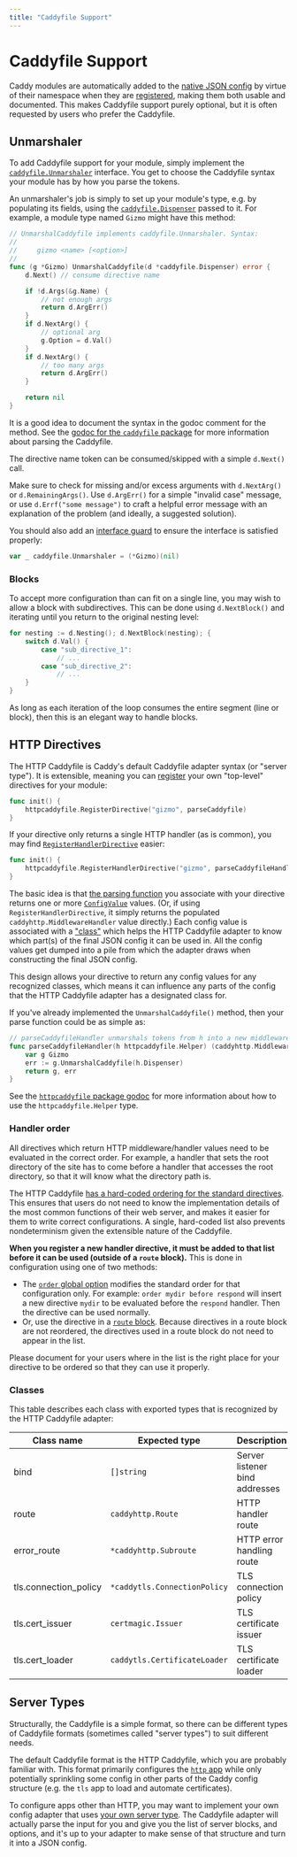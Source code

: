 ```yaml
---
title: "Caddyfile Support"
---
```


# Caddyfile Support

Caddy modules are automatically added to the [native JSON config](/docs/json/) by virtue of their namespace when they are [registered](https://pkg.go.dev/github.com/caddyserver/caddy/v2?tab=doc#RegisterModule), making them both usable and documented. This makes Caddyfile support purely optional, but it is often requested by users who prefer the Caddyfile.

## Unmarshaler

To add Caddyfile support for your module, simply implement the [`caddyfile.Unmarshaler`](https://pkg.go.dev/github.com/caddyserver/caddy/v2/caddyconfig/caddyfile?tab=doc#Unmarshaler) interface. You get to choose the Caddyfile syntax your module has by how you parse the tokens.

An unmarshaler's job is simply to set up your module's type, e.g. by populating its fields, using the [`caddyfile.Dispenser`](https://pkg.go.dev/github.com/caddyserver/caddy/v2/caddyconfig/caddyfile?tab=doc#Dispenser) passed to it. For example, a module type named `Gizmo` might have this method:

```go
// UnmarshalCaddyfile implements caddyfile.Unmarshaler. Syntax:
//
//     gizmo <name> [<option>]
//
func (g *Gizmo) UnmarshalCaddyfile(d *caddyfile.Dispenser) error {
	d.Next() // consume directive name

	if !d.Args(&g.Name) {
		// not enough args
		return d.ArgErr()
	}
	if d.NextArg() {
		// optional arg
		g.Option = d.Val()
	}
	if d.NextArg() {
		// too many args
		return d.ArgErr()
	}

	return nil
}
```

It is a good idea to document the syntax in the godoc comment for the method. See the [godoc for the `caddyfile` package](https://pkg.go.dev/github.com/caddyserver/caddy/v2/caddyconfig/caddyfile?tab=doc) for more information about parsing the Caddyfile.

The directive name token can be consumed/skipped with a simple `d.Next()` call.

Make sure to check for missing and/or excess arguments with `d.NextArg()` or `d.RemainingArgs()`. Use `d.ArgErr()` for a simple "invalid case" message, or use `d.Errf("some message")` to craft a helpful error message with an explanation of the problem (and ideally, a suggested solution).

You should also add an [interface guard](/docs/extending-caddy#interface-guards) to ensure the interface is satisfied properly:

```go
var _ caddyfile.Unmarshaler = (*Gizmo)(nil)
```

### Blocks

To accept more configuration than can fit on a single line, you may wish to allow a block with subdirectives. This can be done using `d.NextBlock()` and iterating until you return to the original nesting level:

```go
for nesting := d.Nesting(); d.NextBlock(nesting); {
	switch d.Val() {
		case "sub_directive_1":
			// ...
		case "sub_directive_2":
			// ...
	}
}
```

As long as each iteration of the loop consumes the entire segment (line or block), then this is an elegant way to handle blocks.

## HTTP Directives

The HTTP Caddyfile is Caddy's default Caddyfile adapter syntax (or "server type"). It is extensible, meaning you can [register](https://pkg.go.dev/github.com/caddyserver/caddy/v2/caddyconfig/httpcaddyfile?tab=doc#RegisterDirective) your own "top-level" directives for your module:

```go
func init() {
	httpcaddyfile.RegisterDirective("gizmo", parseCaddyfile)
}
```

If your directive only returns a single HTTP handler (as is common), you may find [`RegisterHandlerDirective`](https://pkg.go.dev/github.com/caddyserver/caddy/v2/caddyconfig/httpcaddyfile?tab=doc#RegisterHandlerDirective) easier:

```go
func init() {
	httpcaddyfile.RegisterHandlerDirective("gizmo", parseCaddyfileHandler)
}
```

The basic idea is that [the parsing function](https://pkg.go.dev/github.com/caddyserver/caddy/v2/caddyconfig/httpcaddyfile?tab=doc#UnmarshalFunc) you associate with your directive returns one or more [`ConfigValue`](https://pkg.go.dev/github.com/caddyserver/caddy/v2/caddyconfig/httpcaddyfile?tab=doc#ConfigValue) values. (Or, if using `RegisterHandlerDirective`, it simply returns the populated `caddyhttp.MiddlewareHandler` value directly.) Each config value is associated with a ["class"](#classes) which helps the HTTP Caddyfile adapter to know which part(s) of the final JSON config it can be used in. All the config values get dumped into a pile from which the adapter draws when constructing the final JSON config.

This design allows your directive to return any config values for any recognized classes, which means it can influence any parts of the config that the HTTP Caddyfile adapter has a designated class for.

If you've already implemented the `UnmarshalCaddyfile()` method, then your parse function could be as simple as:

```go
// parseCaddyfileHandler unmarshals tokens from h into a new middleware handler value.
func parseCaddyfileHandler(h httpcaddyfile.Helper) (caddyhttp.MiddlewareHandler, error) {
	var g Gizmo
	err := g.UnmarshalCaddyfile(h.Dispenser)
	return g, err
}
```

See the [`httpcaddyfile` package godoc](https://pkg.go.dev/github.com/caddyserver/caddy/v2/caddyconfig/httpcaddyfile?tab=doc) for more information about how to use the `httpcaddyfile.Helper` type.


### Handler order

All directives which return HTTP middleware/handler values need to be evaluated in the correct order. For example, a handler that sets the root directory of the site has to come before a handler that accesses the root directory, so that it will know what the directory path is.

The HTTP Caddyfile [has a hard-coded ordering for the standard directives](/docs/caddyfile/directives#directive-order). This ensures that users do not need to know the implementation details of the most common functions of their web server, and makes it easier for them to write correct configurations. A single, hard-coded list also prevents nondeterminism given the extensible nature of the Caddyfile.

**When you register a new handler directive, it must be added to that list before it can be used (outside of a `route` block).** This is done in configuration using one of two methods:

- The [`order` global option](/docs/caddyfile/options) modifies the standard order for that configuration only. For example: `order mydir before respond` will insert a new directive `mydir` to be evaluated before the `respond` handler. Then the directive can be used normally.
- Or, use the directive in a [`route` block](/docs/caddyfile/directives/route). Because directives in a route block are not reordered, the directives used in a route block do not need to appear in the list.

Please document for your users where in the list is the right place for your directive to be ordered so that they can use it properly.


### Classes

This table describes each class with exported types that is recognized by the HTTP Caddyfile adapter:

Class name | Expected type | Description
---------- | ------------- | -----------
bind | `[]string` | Server listener bind addresses
route | `caddyhttp.Route` | HTTP handler route
error_route | `*caddyhttp.Subroute` | HTTP error handling route
tls.connection_policy | `*caddytls.ConnectionPolicy` | TLS connection policy
tls.cert_issuer | `certmagic.Issuer` | TLS certificate issuer
tls.cert_loader | `caddytls.CertificateLoader` | TLS certificate loader


## Server Types

Structurally, the Caddyfile is a simple format, so there can be different types of Caddyfile formats (sometimes called "server types") to suit different needs.

The default Caddyfile format is the HTTP Caddyfile, which you are probably familiar with. This format primarily configures the [`http` app](/docs/modules/http) while only potentially sprinkling some config in other parts of the Caddy config structure (e.g. the `tls` app to load and automate certificates).

To configure apps other than HTTP, you may want to implement your own config adapter that uses [your own server type](https://pkg.go.dev/github.com/caddyserver/caddy/v2/caddyconfig/caddyfile?tab=doc#Adapter). The Caddyfile adapter will actually parse the input for you and give you the list of server blocks, and options, and it's up to your adapter to make sense of that structure and turn it into a JSON config.
